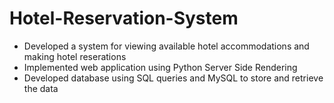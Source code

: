 # Hotel-Reservation-System
- Developed a system for viewing available hotel accommodations and making hotel reserations
- Implemented web application using Python Server Side Rendering
- Developed database using SQL queries and MySQL to store and retrieve the data 
